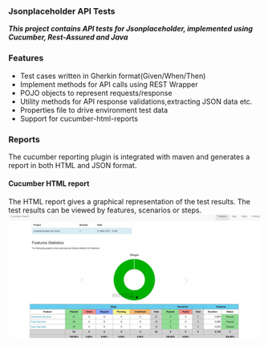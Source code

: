 <h3> Jsonplaceholder API Tests </h3>
<p>
<i><strong>This project contains API tests for Jsonplaceholder, implemented using Cucumber, Rest-Assured and Java</strong></i>
</p>

### Features
* Test cases written in Gherkin format(Given/When/Then)
* Implement methods for API calls using REST Wrapper
* POJO objects to represent requests/response
* Utility methods for API response validations,extracting JSON data etc.
* Properties file to drive environment test data
* Support for cucumber-html-reports


### Reports
The cucumber reporting plugin is integrated with maven and generates a report in both HTML and JSON format.
#### Cucumber HTML report
The HTML report gives a graphical representation of the test results. The test results can be viewed by features, scenarios or steps.
![cucumber-overview-features-html](readme-files/images/cucumber-_features.JPG)